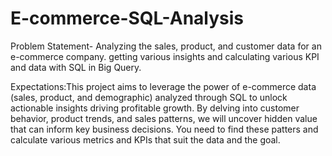 # E-commerce-SQL-Analysis
Problem Statement- Analyzing the sales, product, and customer data for an e-commerce company. getting various insights and calculating various KPI and data with SQL in Big Query.
  
Expectations:This project aims to leverage the power of e-commerce data (sales, product, and demographic) analyzed through SQL to unlock actionable insights driving profitable growth. By delving into customer behavior, product trends, and sales patterns, we will uncover hidden value that can inform key business decisions. You need to find these patters and calculate various metrics and KPIs that suit the data and the goal.
